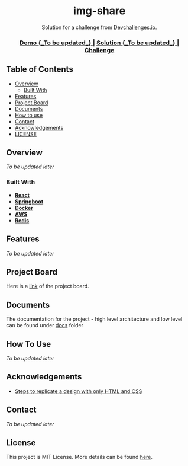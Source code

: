 <h1 align="center">img-share</h1>

<div align="center">
   Solution for a challenge from  <a href="http://devchallenges.io" target="_blank">Devchallenges.io</a>.
</div>

<div align="center">
  <h3>
    <a href="https://{your-demo-link.your-domain}">
      Demo {_To be updated_}
    </a>
    <span> | </span>
    <a href="https://{your-url-to-the-solution}">
      Solution {_To be updated_}
    </a>
    <span> | </span>
    <a href="https://devchallenges.io/challenges/O2iGT9yBd6xZBrOcVirx">
      Challenge
    </a>
  </h3>
</div>

<!-- TABLE OF CONTENTS -->

## Table of Contents

- [Overview](#overview)
  - [Built With](#built-with)
- [Features](#features)
- [Project Board](#project-board)
- [Documents](#documents)
- [How to use](#how-to-use)
- [Contact](#contact)
- [Acknowledgements](#acknowledgements)
- [LICENSE](#license)

<!-- OVERVIEW -->

## Overview

_To be updated later_

<!-- ![screenshot](https://user-images.githubusercontent.com/16707738/92399059-5716eb00-f132-11ea-8b14-bcacdc8ec97b.png)

Introduce your projects by taking a screenshot or a gif. Try to tell visitors a story about your project by answering:

- Where can I see your demo?
- What was your experience?
- What have you learned/improved?
- Your wisdom? :) -->

### Built With

- **[React](https://reactjs.org/)**
- **[Springboot](https://spring.io/projects/spring-boot)**
- **[Docker](https://www.docker.com/)**
- **[AWS](https://www.docker.com/)**
- **[Redis](https://redis.io/)**


## Features

<!-- List the features of your application or follow the template. Don't share the figma file here :) -->

<!-- This application/site was created as a submission to a [DevChallenges](https://devchallenges.io/challenges) challenge. The [challenge](https://devchallenges.io/challenges/O2iGT9yBd6xZBrOcVirx) was to build an application to complete the given user stories. -->

_To be updated later_

## Project Board

Here is a [link](https://github.com/users/priyakdey/projects/11) of the project board.

## Documents

The documentation for the project - high level architecture and low level can be 
found under [docs](./docs) folder

## How To Use

_To be updated later_

<!-- Example:

To clone and run this application, you'll need [Git](https://git-scm.com) and [Node.js](https://nodejs.org/en/download/) (which comes with [npm](http://npmjs.com)) installed on your computer. From your command line:

```bash
# Clone this repository
$ git clone https://github.com/your-user-name/your-project-name

# Install dependencies
$ npm install

# Run the app
$ npm start
``` -->

## Acknowledgements

<!-- This section should list any articles or add-ons/plugins that helps you to complete the project. This is optional but it will help you in the future. For example -->

- [Steps to replicate a design with only HTML and CSS](https://devchallenges-blogs.web.app/how-to-replicate-design/)


## Contact

_To be updated later_

<!-- - Website [your-website.com](https://{your-web-site-link})
- GitHub [@your-username](https://{github.com/your-usermame})
- Twitter [@your-twitter](https://{twitter.com/your-username}) -->

## License

This project is MIT License. More details can be found [here](LICENSE).
